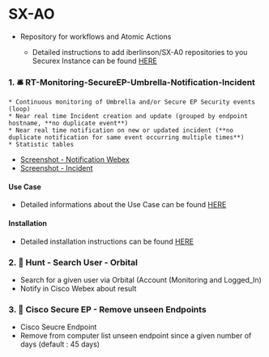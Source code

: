 # SX-AO

* Repository for workflows and Atomic Actions

  * Detailed instructions to add iberlinson/SX-A0 repositories to you Securex Instance can be found [HERE](https://github.com/iberlinson/SX-AO/blob/main/repositories.md)

### 1. 🛎 RT-Monitoring-SecureEP-Umbrella-Notification-Incident

	* Continuous monitoring of Umbrella and/or Secure EP Security events (loop)
	* Near real time Incident creation and update (grouped by endpoint hostname, **no duplicate event**)
	* Near real time notification on new or updated incident (**no duplicate notification for same event occurring multiple times**)
	* Statistic tables

* [Screenshot - Notification Webex](https://github.com/iberlinson/SX-AO/blob/main/Images/readme___RT_Webex.png)
* [Screenshot - Incident](https://github.com/iberlinson/SX-AO/blob/main/Images/readme___RT_Incident.png)

#### Use Case
* Detailed informations about the Use Case can be found [HERE](https://github.com/iberlinson/SX-AO/blob/main/RT_Monitoring_USECASE.md)


#### Installation
* Detailed installation instructions can be found [HERE](https://github.com/iberlinson/SX-AO/blob/main/RT_Monitoring_INSTALL.md)

### 2. 🔦 Hunt - Search User - Orbital
 * Search for a given user via Orbital (Account (Monitoring and Logged_In)
 * Notify in Cisco Webex about result
 
### 3. 🧽 Cisco Secure EP - Remove unseen Endpoints
 * Cisco Seucre Endpoint
 * Remove from computer list unseen endpoint since a given number of days (default : 45 days)